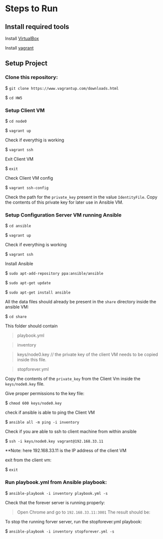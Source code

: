 # Steps to Run

## Install required tools

Install [VirtualBox](https://www.virtualbox.org/wiki/Downloads)

Install [vagrant](https://www.vagrantup.com/downloads.html)

## Setup Project

### Clone this repository:
$ `git clone https://www.vagrantup.com/downloads.html`

$ `cd HW5`

### Setup Client VM
$ `cd node0`

$ `vagrant up`

Check if everythig is working

$ `vagrant ssh`

Exit Client VM

$ `exit`

Check Client VM config

$ `vagrant ssh-config`

Check the path for the `private_key` present in the value `IdentityFile`. Copy the contents of this private key for later use in Ansible VM.

### Setup Configuration Server VM running Ansible
$ `cd ansible`

$ `vagrant up`

Check if everything is working

$ `vagrant ssh`

Install Ansible

$ `sudo apt-add-repository ppa:ansible/ansible`

$ `sudo apt-get update`

$ `sudo apt-get install ansible`

All the data files should already be present in the `share` directory inside the ansible VM:

$ `cd share`

This folder should contain

> playbook.yml

> inventory

> keys/node0.key // the private key of the client VM needs to be copied inside this file.

> stopforever.yml

Copy the contents of the `private_key` from the Client Vm inside the `keys/node0.key` file.

Give proper permissions to the key file:

$ `chmod 600 keys/node0.key`

check if ansible is able to ping the Client VM

$ `ansible all -m ping -i inventory`

Check if you are able to ssh to client machine from within ansible

$ `ssh -i keys/node0.key vagrant@192.168.33.11`

**Note: here 192.168.33.11 is the IP address of the client VM

exit from the client vm:

$ `exit`

### Run playbook.yml from Ansible playbook:

$ `ansible-playbook -i inventory playbook.yml -s`

Check that the forever server is running properly:

> Open Chrome and go to `192.168.33.11:3001` The result should be:

To stop the running forver server, run the stopforever.yml playbook:

$ `ansible-playbook -i inventory stopforever.yml -s`


